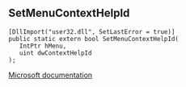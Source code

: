 ## SetMenuContextHelpId

```
[DllImport("user32.dll", SetLastError = true)]
public static extern bool SetMenuContextHelpId(
   IntPtr hMenu,
   uint dwContextHelpId
);
```

[Microsoft documentation](https://docs.microsoft.com/en-us/windows/win32/api/winuser/nf-winuser-setmenucontexthelpid)
